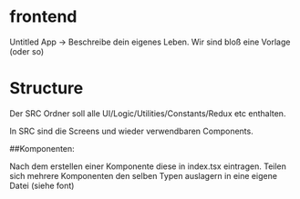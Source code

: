 # frontend

Untitled App -> Beschreibe dein eigenes Leben. Wir sind bloß eine Vorlage (oder so)

# Structure

Der SRC Ordner soll alle UI/Logic/Utilities/Constants/Redux etc enthalten.

In SRC sind die Screens und wieder verwendbaren Components. 

##Komponenten:

Nach dem erstellen einer Komponente diese in index.tsx eintragen. Teilen sich mehrere Komponenten den selben Typen auslagern in eine eigene Datei (siehe font) 
